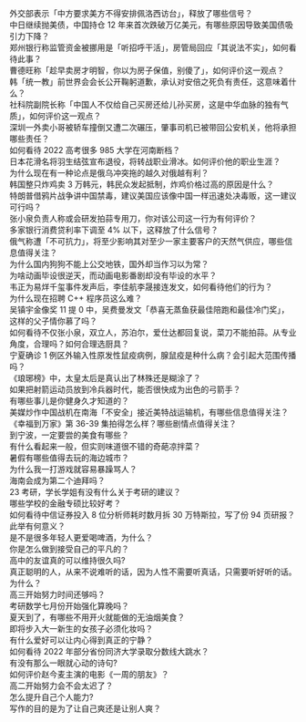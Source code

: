 外交部表示「中方要求美方不得安排佩洛西访台」，释放了哪些信号？  
中日继续抛美债，中国持仓 12 年来首次跌破万亿美元，有哪些原因导致美国债吸引力下降？  
郑州银行称监管资金被挪用是「听招呼干活」，房管局回应「其说法不实」，如何看待此事？  
曹德旺称「趁早卖房才明智，你以为房子保值，别傻了」，如何评价这一观点？  
韩「统一教」前世界会会长公开鞠躬道歉，承认对安倍之死负有责任，这意味着什么？  
社科院副院长称「中国人不仅给自己买房还给儿孙买房，这是中华血脉的独有气质」，如何评价这一观点？  
深圳一外卖小哥被轿车撞倒又遭二次碾压，肇事司机已被带回公安机关，他将承担哪些责任？  
如何看待 2022 高考很多 985 大学在河南断档？  
日本花滑名将羽生结弦宣布退役，将转战职业滑冰。如何评价他的职业生涯？  
为什么现在有一种论点是俄乌冲突拖的越久对俄越有利？  
韩国整只炸鸡卖 3 万韩元，韩民众发起抵制，炸鸡价格过高的原因是什么？  
特朗普借鸦片战争讲中国禁毒，建议美国应该像中国一样迅速处决毒贩，这一建议可行吗？  
张小泉负责人称或会研发拍蒜专用刀，你对该公司这一行为有何评价？  
多家银行消费贷利率下调至 4% 以下，这释放了什么信号？  
俄气称遭「不可抗力」，将至少影响其对至少一家主要客户的天然气供应，哪些信息值得关注？  
为什么国内狗狗不能上公交地铁，国外却当作习以为常？  
为啥动画毕设很逆天，而动画电影番剧却没有毕设的水平？  
韦正为易烊千玺事件发声后，李佳航李晟接连发文，如何看待他们的行为？  
为什么现在招聘 C++ 程序员这么难？  
吴镇宇金像奖 11 提 0 中，吴费曼发文「恭喜无蒸鱼获最佳陪跑和最佳冷门奖」，这样的父子情你慕了吗？  
如何看待不仅张小泉，双立人，苏泊尔，爱仕达都回复说，菜刀不能拍蒜。从专业角度，合理吗？如何合理选厨具？  
宁夏确诊 1 例区外输入性原发性鼠疫病例，腺鼠疫是种什么病？会引起大范围传播吗？  
《琅琊榜》中，太皇太后是真认出了林殊还是糊涂了？  
如果把射箭运动员放到冷兵器时代，能否很快成为出色的弓箭手？  
有哪些事儿是你健身久才知道的？  
美媒炒作中国战机在南海「不安全」接近美特战运输机，有哪些信息值得关注？  
《幸福到万家》第 36-39 集拍得怎么样？哪些剧情点值得关注？  
到宁波，一定要尝的美食有哪些？  
有什么看起来一般，但实则味道很不错的奇葩凉拌菜？  
暑假有哪些值得去玩的海边城市？  
为什么我一打游戏就容易暴躁骂人？  
海南会成为第二个迪拜吗？  
23 考研，学长学姐有没有什么关于考研的建议？  
哪些学校的金融专硕比较好考？  
如何看待中信证券投入 8 位分析师耗时数月拆 30 万特斯拉，写了份 94 页研报？ 此举有何意义？  
是不是很多年轻人更爱喝啤酒，为什么？  
你是怎么做到接受自己的平凡的？  
高中的友谊真的可以维持很久吗?  
真正聪明的人，从来不说难听的话，因为人性不需要听真话，只需要听好听的话。为什么？  
高三开始努力时间还够吗？  
考研数学七月份开始强化算晚吗？  
夏天到了，有哪些不用开火就能做的无油烟美食？  
即将步入大一新生的女孩子必须化妆吗？  
有什么爱好可以让内心得到真正的宁静？  
如何看待 2022 年部分省份同济大学录取分数线大跳水？  
有没有那么一眼就心动的诗句?  
如何评价赵今麦主演的电影《一周的朋友》？  
高二开始努力会不会太迟了？  
怎么提升自己个人能力?  
写作的目的是为了让自己爽还是让别人爽？  
